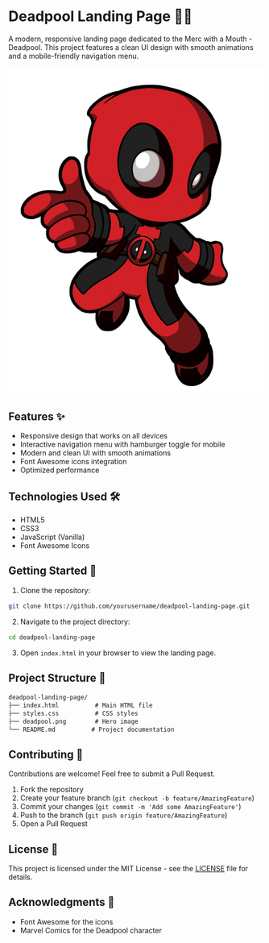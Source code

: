 # Deadpool Landing Page 🦸‍♂️

A modern, responsive landing page dedicated to the Merc with a Mouth - Deadpool. This project features a clean UI design with smooth animations and a mobile-friendly navigation menu.

![Deadpool Landing Page Preview](./deadpool.png)

## Features ✨

- Responsive design that works on all devices
- Interactive navigation menu with hamburger toggle for mobile
- Modern and clean UI with smooth animations
- Font Awesome icons integration
- Optimized performance

## Technologies Used 🛠️

- HTML5
- CSS3
- JavaScript (Vanilla)
- Font Awesome Icons

## Getting Started 🚀

1. Clone the repository:
```bash
git clone https://github.com/yourusername/deadpool-landing-page.git
```

2. Navigate to the project directory:
```bash
cd deadpool-landing-page
```

3. Open `index.html` in your browser to view the landing page.

## Project Structure 📁

```
deadpool-landing-page/
├── index.html          # Main HTML file
├── styles.css          # CSS styles
├── deadpool.png        # Hero image
└── README.md          # Project documentation
```

## Contributing 🤝

Contributions are welcome! Feel free to submit a Pull Request.

1. Fork the repository
2. Create your feature branch (`git checkout -b feature/AmazingFeature`)
3. Commit your changes (`git commit -m 'Add some AmazingFeature'`)
4. Push to the branch (`git push origin feature/AmazingFeature`)
5. Open a Pull Request

## License 📝

This project is licensed under the MIT License - see the [LICENSE](LICENSE) file for details.

## Acknowledgments 🙏

- Font Awesome for the icons
- Marvel Comics for the Deadpool character 